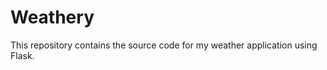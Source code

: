 Weathery
======

This repository contains the source code for my weather application using Flask.



